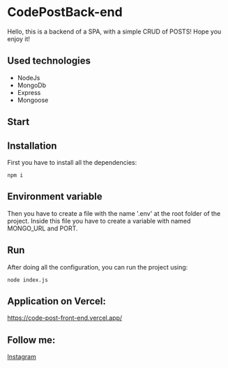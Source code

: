 # CodePostBack-end

Hello, this is a backend of a SPA, with a simple CRUD of POSTS!
Hope you enjoy it!

## Used technologies

- NodeJs
- MongoDb
- Express
- Mongoose

## Start

## Installation

First you have to install all the dependencies:

```
npm i
```

## Environment variable

Then you have to create a file with the name '.env' at the root folder of the project.
Inside this file you have to create a variable with named MONGO_URL and PORT.

## Run

After doing all the configuration, you can run the project using:

```
node index.js
```

## Application on Vercel:

https://code-post-front-end.vercel.app/

## Follow me:

[Instagram](https://www.instagram.com/wendreslucas/)
